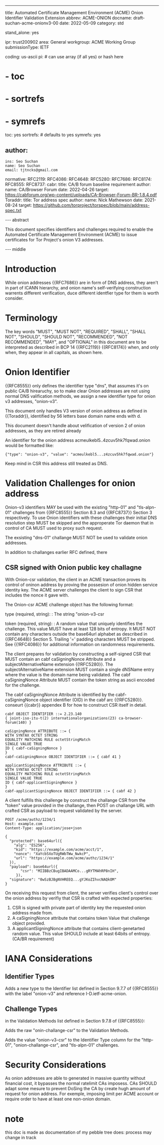 ---
title: Automated Certificate Management Environment (ACME) Onion Identifier Validation Extension
abbrev: ACME-ONION
docname: draft-suchan-acme-onionv3-00
date: 2022-05-09
category: std

stand_alone: yes

ipr: trust200902
area: General
workgroup: ACME Working Group
submissionType: IETF

coding: us-ascii
pi:    # can use array (if all yes) or hash here
#  - toc
#  - sortrefs
#  - symrefs
  toc: yes
  sortrefs:   # defaults to yes
  symrefs: yes

author:
  -
    ins: Seo Suchan
    name: Seo Suchan
    email: tjtncks@gmail.com

normative:
  RFC2119:
  RFC4086:
  RFC4648:
  RFC5280:
  RFC7686:
  RFC8174:
  RFC8555:
  RFC8737:
  cabr:
    title: CA/B forum baseline requirement
    author:
      name:  CA/Browser Forum
    date: 2022-04-26
    target: https://cabforum.org/wp-content/uploads/CA-Browser-Forum-BR-1.8.4.pdf
  Toraddr:
    title: Tor address spec
    author:
      name: Nick Mathewson
    date: 2021-08-24
    target: https://github.com/torproject/torspec/blob/main/address-spec.txt

--- abstract

This document specifies identifiers and challenges required to enable the Automated Certificate Management Environment (ACME) to issue certificates for Tor Project's onion V3 addresses.

--- middle

# Introduction

While onion addresses {{RFC7686}} are in form of DNS address, they aren't in part of ICANN hierarchy, and onion name's self-verifying construction warrents different verification, duce different identfier type for them is worth consider.

# Terminology

The key words "MUST", "MUST NOT", "REQUIRED", "SHALL", "SHALL NOT", "SHOULD", "SHOULD NOT", "RECOMMENDED", "NOT RECOMMENDED", "MAY", and "OPTIONAL" in this document are to be interpreted as described in BCP 14 {{RFC2119}} {{RFC8174}} when, and only when, they appear in all capitals, as shown here.

# Onion Identifier

{{RFC8555}} only defines the identifier type "dns", that assumes it's on public CA/B hirearuchy, so to make clear Onion addresses are not using normal DNS valification methods, we assign a new identifier type for onion v3 addresses, "onion-v3".

This document only handles V3 version of onion address as defined in {{Toraddr}}, identified by 56 letters base domain name ends with d. 

This document doesn't handle about velification of version 2 of onion addresses, as they are retired already

An identifier for the onion address acmeulkebl5..4zcuv5hk7fqwad.onion would be formatted like:

~~~~~~~~~~
{"type": "onion-v3", "value": "acmeulkebl5...z4zcuv5hk7fqwad.onion"}
~~~~~~~~~~

Keep mind in CSR this address still treated as DNS.

# Validation Challenges for onion address

Onion-v3 identifiers MAY be used with the existing "http-01" and "tls-alpn-01" challenges from {{RFC8555}} Section 8.3 and {{RFC8737}} Section 3 respectively. To use Onion identifiers with these challenges their initial DNS resolution step MUST be skipped and the approperate Tor daemon that in control of CA MUST used to proxy such request.

The exsisting "dns-01" challange MUST NOT be used to validate onion addresses.

In addition to challanges earlier RFC defined, there 

## CSR signed with Onion public key challagne

With Onion-csr validation, the client in an ACME transaction proves its control of oninon address by proving the possesion of onion hidden service identity key. The ACME server challenges the client to sign CSR that includes the nonce it gave with.

The Onion-csr ACME challenge object has the following format:

type (required, string):
: The string "onion-v3-csr

token (required, string):
: A random value that uniquely identifies the challenge. This value MUST have at least 128 bits of entropy. It MUST NOT contain any characters outside the base64url alphabet as described in {{RFC4648}} Section 5. Trailing '=' padding characters MUST be stripped. See {{!RFC4086}} for additional information on randomness requirements.

The client prepares for validation by constructing a self-signed CSR that MUST contain an cabf caSigningNonce Attribute and a subjectAlternativeName extension {{!RFC5280}}. The subjectAlternativeName extension MUST contain a single dNSName entry where the value is the domain name being validated. The cabf caSigningNonce Attribute MUST contain the token string as ascii encoded for the challenge.

The cabf caSigningNonce Attribute is identified by the cabf-caSigningNonce object identifier (OID) in the cabf arc {{!RFC5280}}. conseurt {{cabr}} appendex B for how to construct CSR itself in detail.

~~~~~~~~~~
cabf OBJECT IDENTIFIER ::= 2.23.140 
{ joint-iso-itu-t(2) internationalorganizations(23) ca-browser-forum(140) }

caSigningNonce ATTRIBUTE ::= {
WITH SYNTAX OCTET STRING
EQUALITY MATCHING RULE octetStringMatch
SINGLE VALUE TRUE
ID { cabf-caSigningNonce }
}
cabf-caSigningNonce OBJECT IDENTIFIER ::= { cabf 41 }

applicantSigningNonce ATTRIBUTE ::= {
WITH SYNTAX OCTET STRING
EQUALITY MATCHING RULE octetStringMatch
SINGLE VALUE TRUE
ID { cabf-applicantSigningNonce }
}
cabf-applicantSigningNonce OBJECT IDENTIFIER ::= { cabf 42 }

~~~~~~~~~~

A client fulfills this challenge by construct the challange CSR from the "token" value provided in the challange, then POST on challange URL with crafted CSR as payload to request validated by the server.

~~~~~~~~~~
POST /acme/authz/1234/1
Host: example.com
Content-Type: application/jose+json

{
  "protected": base64url({
    "alg": "ES256",
    "kid": "https://example.com/acme/acct/1",
    "nonce": "XaYcb5XoTUgRWbTWw_NwkcP",
    "url": "https://example.com/acme/authz/1234/1"
  }),
  "payload": base64url({
       "csr": "MIIBBzCBugIBADAAMCo...gRYTMAhRP8nIH",
     }),
  "signature": "0wSzBJBgNVHREEQ...gYJKoZIhvcNAQkOM"
}
~~~~~~~~~~

On receiving this request from client, the server verifies client's control over the onion address by verifiy that CSR is crafted with expected properties:

1. CSR is signed with private part of identity key the requested onion address made from.
2. A caSigningNonce attribute that contains token Value that challenge object provided.
3. A applicantSigningNonce attribute that contains client-genetarted random value. This value SHOULD include at least 64bits of entropy. (CA/BR requirement)




# IANA Considerations

## Identifier Types

Adds a new type to the Identifier list defined in Section 9.7.7 of {{RFC8555}} with the label "onion-v3" and reference I-D.ietf-acme-onion.

## Challenge Types

in the Validation Methods list defined in Section 9.7.8 of {{RFC8555}}:

Adds the raw "onin-challange-csr" to the Validation Methods.

Adds the value "onion-v3-csr" to the Identifier Type column  for the "http-01", "onion-challange-csr", and "tls-alpn-01" challenges.

# Security Considerations

As onion addresses are able to generated in massive quantity without financial cost, it bypasses the normal ratelimit CAs imposess. CAs SHOULD adapt some mesure to prevent DoSing the CA by create hugh amount of request for onion address. For exemple, imposing limit per ACME account or require order to have at least one non-onion domain.

# note
this doc is made as documentation of my pebble tree does: process may change in track